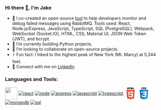 ### Hi there 👋, I'm Jake

<!--

Template:
- 🔭 I’m currently working on ...
- 🌱 I’m currently learning ...
- 👯 I’m looking to collaborate on ...
- 🤔 I’m looking for help with ...
- 💬 Ask me about ...
- 📫 How to reach me: ...
- 😄 Pronouns: ...
- ⚡ Fun fact: I hiked to the highest peak (Mt. Marcy) of NY at 5,344 feet

<a href="" target="_blank" rel="nofollow"><img align="center" src="" height="40" width="40" alt=""/></a>

-->

- 🔭 I co-created an open-source <a href="https://github.com/oslabs-beta/RabbitTracks" target="_blank" rel="nofollow">tool</a> to help developers monitor and debug failed messages using RabbitMQ. Tools used: React, Node.js/Express, JavaScript, TypeScript, SQL (PostgreSQL), Webpack, WebSocket (Socket.IO), HTML, CSS, Material UI, JSON Web Token (JWT), and bcrypt.
- 🌱 I’m currently building Python projects.
- 👯 I’m looking to collaborate on open-source projects.
- ⚡ Fun fact: I hiked to the highest peak of New York (Mt. Marcy) at 5,344 feet.
- 💬 Connect with me on <a href="https://www.linkedin.com/in/jakekazi/" target="_blank" rel="noopener noreferrer">LinkedIn</a>


### Languages and Tools:
<p>
  <a href="https://www.python.org/" target="_blank" rel="nofollow"><img align="center" src="https://upload.wikimedia.org/wikipedia/commons/thumb/c/c3/Python-logo-notext.svg/1200px-Python-logo-notext.svg.png" height="40" width="40" alt=""/></a>
  <a href="https://reactjs.org/" target="_blank" rel="nofollow"><img align="center" src="https://w7.pngwing.com/pngs/79/518/png-transparent-js-react-js-logo-react-react-native-logos-icon-thumbnail.png" height="40" width="40" alt="react"/></a>
  <a href="https://nodejs.org/en/about/" target="_blank" rel="nofollow"><img align="center" src="https://mpng.subpng.com/20180425/jrw/kisspng-node-js-javascript-web-application-express-js-comp-5ae0f84e2a4242.1423638015246930701731.jpg" height="40" width="40" alt="node"/></a>
  <a href="https://expressjs.com/" target="_blank" rel="nofollow"><img align="center" src="https://miro.medium.com/max/1400/1*XP-mZOrIqX7OsFInN2ngRQ.png" height="40" width="100" alt="express"/></a>
  <a target="_blank" rel="nofollow" href="https://developer.mozilla.org/en-US/docs/Web/JavaScript" target="_blank"><img align="center" src="https://upload.wikimedia.org/wikipedia/commons/6/6a/JavaScript-logo.png" height="40" width="40" alt="javascript"/></a>
  <a href="https://www.typescriptlang.org/" target="_blank" rel="nofollow"><img align="center" src="https://upload.wikimedia.org/wikipedia/commons/thumb/4/4c/Typescript_logo_2020.svg/1200px-Typescript_logo_2020.svg.png" height="40" width="40" alt="typescript"/></a>
  <a href="https://www.w3schools.com/html/" target="_blank" rel="nofollow"><img align="center" src="https://raw.githubusercontent.com/devicons/devicon/master/icons/html5/html5-original-wordmark.svg" height="40" width="40" alt="html5"/></a> 
  <a href="https://www.w3schools.com/css/" target="_blank" rel="nofollow"><img align="center" src="https://raw.githubusercontent.com/devicons/devicon/master/icons/css3/css3-original-wordmark.svg" height="40" width="40" alt="css3"/></a>
  <a href="https://www.mongodb.com/" target="_blank" rel="nofollow"><img align="center" src="https://assets-global.website-files.com/6009f6f109d51e60b911ba53/60232c7fee9f278674db9c2c_9kib-354x415-unnamed-mongodb-logo-sv-11562860723mgempnmrq3.png" height="40" width="40" alt="mongodb"/></a>
  <a href="https://www.w3schools.com/sql/" target="_blank" rel="nofollow"><img align="center" src="https://cdn.imgbin.com/15/18/22/imgbin-oracle-sql-developer-oracle-database-microsoft-sql-server-oracle-corporation-developer-LgifgeA6bvJcMeumFLJCHNsFm.jpg" height="40" width="40" alt="sql"/></a>
  </p>
